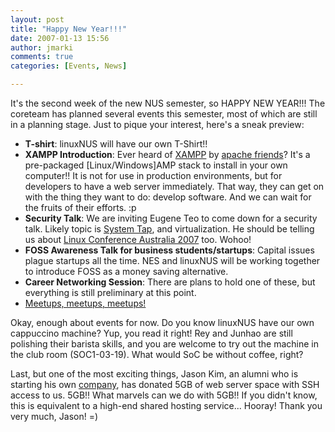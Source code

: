 ```yaml
---
layout: post
title: "Happy New Year!!!"
date: 2007-01-13 15:56
author: jmarki
comments: true
categories: [Events, News]

---
```

It's the second week of the new NUS semester, so HAPPY NEW YEAR!!! The coreteam has planned several events this semester, most of which are still in a planning stage. Just to pique your interest, here's a sneak preview:
<ul>
	<li><span style="font-weight: bold">T-shirt</span>: linuxNUS will have our own T-Shirt!!</li>
	<li><span style="font-weight: bold">XAMPP Introduction</span>: Ever heard of <a title="XAMPP: easy install Apache web server" href="http://www.apachefriends.org/en/xampp.html">XAMPP</a> by <a href="http://www.apachefriends.org/">apache friends</a>? It's a pre-packaged [Linux/Windows]AMP stack to install in your own computer!! It is not for use in production environments, but for developers to have a web server immediately. That way, they can get on with the thing they want to do: develop software. And we can wait for the fruits of their efforts. :p</li>
	<li><span style="font-weight: bold">Security Talk</span>: We are inviting Eugene Teo to come down for a security talk. Likely topic is <a title="System Tap" href="http://sourceware.org/systemtap/">System Tap</a>, and virtualization. He should be telling us about <a title="linux.conf.au" href="http://lca2007.linux.org.au/">Linux Conference Australia 2007</a> too. Wohoo!</li>
	<li><span style="font-weight: bold">FOSS Awareness Talk for business students/startups</span>: Capital issues plague startups all the time. NES and linuxNUS will be working together to introduce FOSS as a money saving alternative.</li>
	<li><span style="font-weight: bold">Career Networking Session</span>: There are plans to hold one of these, but everything is still preliminary at this point.</li>
	<li><a title="The Ballmer thing" href="http://video.google.com/videoplay?docid=6304687408656696643">Meetups, meetups, meetups!</a></li>
</ul>
Okay, enough about events for now. Do you know linuxNUS have our own cappuccino machine? Yup, you read it right! Rey and Junhao are still polishing their barista skills, and you are welcome to try out the machine in the club room (SOC1-03-19). What would SoC be without coffee, right?

Last, but one of the most exciting things, Jason Kim, an alumni who is starting his own <a title="JASolution, website under construction" href="http://www.jasolution.biz">company</a>, has donated 5GB of web server space with SSH access to us. 5GB!! What marvels can we do with 5GB!! If you didn't know, this is equivalent to a high-end shared hosting service... Hooray! Thank you very much, Jason! =)
